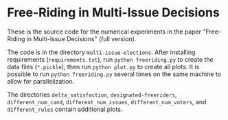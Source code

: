 # Free-Riding in Multi-Issue Decisions

These is the source code for the numerical experiments in the paper "Free-Riding in Multi-Issue Decisions" (full version). 

The code is in the directory `multi-issue-elections`. After installing requirements (`requirements.txt`), run `python freeriding.py` to create the data files (`*.pickle`), then run `python plot.py` to create all plots. It is possible to run `python freeriding.py` several times on the same machine to allow for parallelization. 

The directories
`delta_satisfaction`, `designated-freeriders`, `different_num_cand`, `different_num_issues`, `different_num_voters`, and `different_rules` contain additional plots. 

